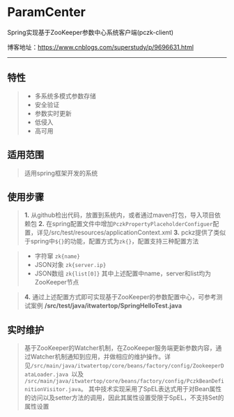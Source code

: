 # ParamCenter

Spring实现基于ZooKeeper参数中心系统客户端(pczk-client)

博客地址：https://www.cnblogs.com/superstudy/p/9696631.html

------
## 特性
> * 多系统多模式参数存储
> * 安全验证
> * 参数实时更新
> * 低侵入
> * 高可用

## 适用范围
> 适用spring框架开发的系统

## 使用步骤
> **1.** 从github检出代码，放置到系统内，或者通过maven打包，导入项目依赖包
> **2.** 在spring配置文件中增加`PczkPropertyPlaceholderConfiguer`配置，详见/src/test/resources/applicationContext.xml
> **3.** pckz提供了类似于spring中`${}`的功能，配置方式为`zk{}`，配置支持三种配置方法

> * 字符窜 `zk{name}`
> * JSON对象 `zk{server.ip}`
> * JSON数组 `zk{list[0]}`
> 其中上述配置中name，server和list均为ZooKeeper节点

> **4.** 通过上述配置方式即可实现基于ZooKeeper的参数配置中心，可参考测试案例 **/src/test/java/itwatertop/SpringHelloTest.java**

## 实时维护
> 基于ZooKeeper的Watcher机制，在ZooKeeper服务端更新参数内容，通过Watcher机制通知到应用，并做相应的维护操作。详见`/src/main/java/itwatertop/core/beans/factory/config/ZookeeperDataLoader.java `以及 `/src/main/java/itwatertop/core/beans/factory/config/PczkBeanDefinitionVisitor.java`。
其中技术实现采用了SpEL表达式用于对Bean属性的访问以及setter方法的调用，因此其属性设置受限于SpEL，不支持Set的属性设置